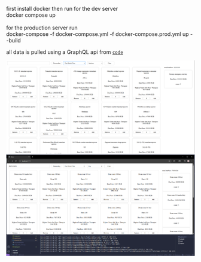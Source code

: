 first install docker then run for the dev server<br>
docker compose up<br><br>
for the production server run<br>
docker-compose -f docker-compose.yml -f docker-compose.prod.yml up --build

all data is pulled using a GraphQL api from [`code`](https://github.com/the-hideout/tarkov-api)

<img src=".\image previews\example0.png">
<img src=".\image previews\example1.png">
